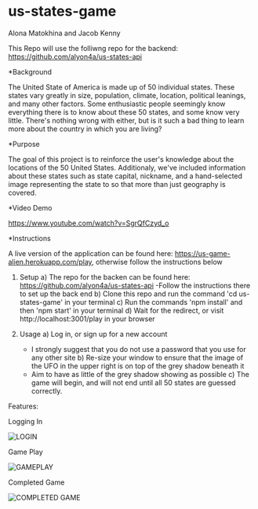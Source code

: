 # us-states-game

Alona Matokhina and Jacob Kenny

This Repo will use the folliwng repo for the backend: https://github.com/alyon4a/us-states-api

*Background
 
The United State of America is made up of 50 individual states. These states vary greatly in size, population, climate,    location, political leanings, and many other factors. Some enthusiastic people seemingly know everything there is to know about these 50 states, and some know very little. There's nothing wrong with either, but is it such a bad thing to learn more about the country in which you are living?

*Purpose

The goal of this project is to reinforce the user's knowledge about the locations of the 50 United States. Additionaly, we've included information about these states such as state capital, nickname, and a hand-selected image representing the state to so that more than just geography is covered.

*Video Demo

https://www.youtube.com/watch?v=SgrQfCzyd_o

*Instructions

A live version of the application can be found here: https://us-game-alien.herokuapp.com/play, otherwise follow the instructions below

1) Setup
  a) The repo for the backen can be found here: https://github.com/alyon4a/us-states-api
    -Follow the instructions there to set up the back end
  b) Clone this repo and run the command 'cd us-states-game' in your terminal
  c) Run the commands 'npm install' and then 'npm start' in your terminal
  d) Wait for the redirect, or visit http://localhost:3001/play in your browser
  
2) Usage
  a) Log in, or sign up for a new account
    - I strongly suggest that you do not use a password that you use for any other site
  b) Re-size your window to ensure that the image of the UFO in the upper right is on top of the grey shadow beneath it
    - Aim to have as little of the grey shadow showing as possible
  c) The game will begin, and will not end until all 50 states are guessed correctly.  
  
Features: 

Logging In  

![LOGIN](https://media.giphy.com/media/UqMpOFvBiz2WMx1sBG/giphy.gif)

Game Play

![GAMEPLAY](https://media.giphy.com/media/VHewtH3YEdQMvHd7Sk/giphy.gif)

Completed Game

![COMPLETED GAME](https://media.giphy.com/media/QuzD7OhY2Kt5xgUxRR/giphy.gif)
